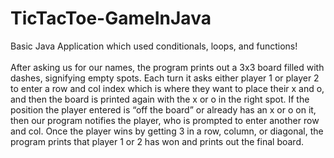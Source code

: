 # TicTacToe-GameInJava
  Basic Java Application which used  conditionals, loops, and functions!<br><br>
  After asking us for our names, the program prints out a 3x3 board filled with dashes, signifying empty spots.
Each turn it asks either player 1 or player 2 to enter a row and col index which is where they want to place their x and o, and then the board is printed again with the x or o in the right spot.
If the position the player entered is “off the board” or already has an x or o on it, then our program notifies the player, who is prompted to enter another row and col.
Once the player wins by getting 3 in a row, column, or diagonal, the program prints that player 1 or 2 has won and prints out the final board.
